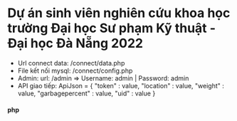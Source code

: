 # Dự án sinh viên nghiên cứu khoa học trường Đại học Sư phạm Kỹ thuật - Đại học Đà Nẵng 2022
- Url connect data: /connect/data.php
- File kết nối mysql: /connect/config.php
- Admin: url: /admin => Username: admin | Password: admin
- API giao tiếp: 
ApiJson = {
        "token" : value,
        "location" : value,
        "weight" : value,
        "garbagepercent" : value,
        "uid" : value
       }
#### php
